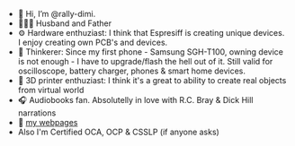 - 👋 Hi, I’m @rally-dimi.  
- 👨‍👩‍👦 Husband and Father
- ⚙️ Hardware enthuziast: I think that Espresiff is creating unique devices. I enjoy creating own PCB's and devices.
- 🔨 Thinkerer: Since my first phone - Samsung SGH-T100, owning device is not enough - I have to upgrade/flash the hell out of it. 
Still valid for oscilloscope, battery charger, phones & smart home devices.
- 🤖 3D printer enthuziast: I think it's a great to ability to create real objects from virtual world
- 🎧 Audiobooks fan. Absolutelly in love with R.C. Bray & Dick Hill narrations 
- 📃 [my webpages](https://shafr.github.io/)
- Also I'm Certified OCA, OCP & CSSLP (if anyone asks)

